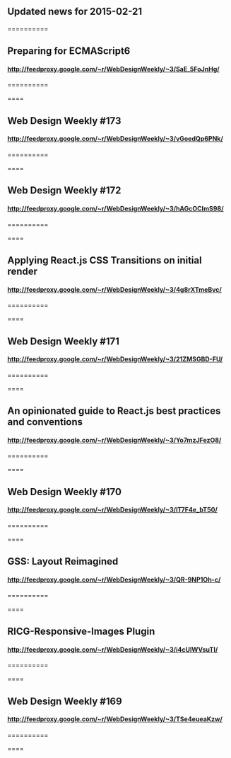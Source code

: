 ## Updated news for 2015-02-21 

==========
## Preparing for ECMAScript6
#### http://feedproxy.google.com/~r/WebDesignWeekly/~3/SaE_5FoJnHg/

==========

====
## Web Design Weekly #173
#### http://feedproxy.google.com/~r/WebDesignWeekly/~3/vGoedQp6PNk/

==========

====
## Web Design Weekly #172
#### http://feedproxy.google.com/~r/WebDesignWeekly/~3/hAGcOCImS98/

==========

====
## Applying React.js CSS Transitions on initial render
#### http://feedproxy.google.com/~r/WebDesignWeekly/~3/4g8rXTmeBvc/

==========

====
## Web Design Weekly #171
#### http://feedproxy.google.com/~r/WebDesignWeekly/~3/21ZMSGBD-FU/

==========

====
## An opinionated guide to React.js best practices and conventions
#### http://feedproxy.google.com/~r/WebDesignWeekly/~3/Yo7mzJFezO8/

==========

====
## Web Design Weekly #170
#### http://feedproxy.google.com/~r/WebDesignWeekly/~3/IT7F4e_bT50/

==========

====
## GSS: Layout Reimagined
#### http://feedproxy.google.com/~r/WebDesignWeekly/~3/QR-9NP1Oh-c/

==========

====
## RICG-Responsive-Images Plugin
#### http://feedproxy.google.com/~r/WebDesignWeekly/~3/i4cUIWVsuTI/

==========

====
## Web Design Weekly #169
#### http://feedproxy.google.com/~r/WebDesignWeekly/~3/TSe4eueaKzw/

==========

====

